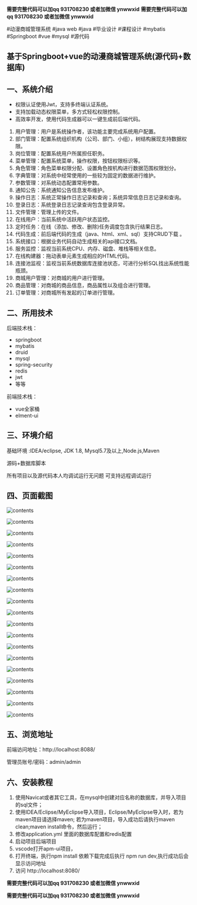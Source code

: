 **需要完整代码可以加qq  931708230 或者加微信 ynwwxid**
**需要完整代码可以加qq  931708230 或者加微信 ynwwxid**

#动漫商城管理系统 #java web #java #毕业设计 #课程设计 #mybatis #Springboot  #vue #mysql #源代码

## 基于Springboot+vue的动漫商城管理系统(源代码+数据库)

## 一、系统介绍

* 权限认证使用Jwt，支持多终端认证系统。
* 支持加载动态权限菜单，多方式轻松权限控制。
* 高效率开发，使用代码生成器可以一键生成前后端代码。

1.  用户管理：用户是系统操作者，该功能主要完成系统用户配置。
2.  部门管理：配置系统组织机构（公司、部门、小组），树结构展现支持数据权限。
3.  岗位管理：配置系统用户所属担任职务。
4.  菜单管理：配置系统菜单，操作权限，按钮权限标识等。
5.  角色管理：角色菜单权限分配、设置角色按机构进行数据范围权限划分。
6.  字典管理：对系统中经常使用的一些较为固定的数据进行维护。
7.  参数管理：对系统动态配置常用参数。
8.  通知公告：系统通知公告信息发布维护。
9.  操作日志：系统正常操作日志记录和查询；系统异常信息日志记录和查询。
10. 登录日志：系统登录日志记录查询包含登录异常。
11.  文件管理：管理上传的文件。
12.  在线用户：当前系统中活跃用户状态监控。
13.  定时任务：在线（添加、修改、删除)任务调度包含执行结果日志。
14.  代码生成：前后端代码的生成（java、html、xml、sql）支持CRUD下载 。
15.  系统接口：根据业务代码自动生成相关的api接口文档。
16.  服务监控：监视当前系统CPU、内存、磁盘、堆栈等相关信息。
17.  在线构建器：拖动表单元素生成相应的HTML代码。
18.  连接池监视：监视当前系统数据库连接池状态，可进行分析SQL找出系统性能瓶颈。
19.  商城用户管理：对商城的用户进行管理。
20.  商品管理：对商城的商品信息，商品属性以及组合进行管理。
21.  订单管理：对商城所有发起的订单进行管理。

## 二、所用技术

后端技术栈：

- springboot
- mybatis
- druid
- mysql
- spring-security
- redis
- jwt
- 等等

前端技术栈：

- vue全家桶
- elment-ui


## 三、环境介绍

基础环境 :IDEA/eclipse, JDK 1.8, Mysql5.7及以上,Node.js,Maven

源码+数据库脚本

所有项目以及源代码本人均调试运行无问题 可支持远程调试运行

## 四、页面截图

![contents](./picture/picture1.png)

![contents](./picture/picture2.png)

![contents](./picture/picture3.png)

![contents](./picture/picture4.png)

![contents](./picture/picture5.png)

![contents](./picture/picture6.png)

![contents](./picture/picture7.png)

![contents](./picture/picture8.png)

![contents](./picture/picture9.png)

![contents](./picture/picture10.png)

![contents](./picture/picture11.png)

![contents](./picture/picture12.png)

![contents](./picture/picture13.png)

![contents](./picture/picture14.png)

![contents](./picture/picture15.png)

![contents](./picture/picture16.png)

![contents](./picture/picture17.png)

![contents](./picture/picture18.png)

![contents](./picture/picture19.png)


## 五、浏览地址

前端访问地址：http://localhost:8088/

管理员账号/密码：admin/admin  

## 六、安装教程

1. 使用Navicat或者其它工具，在mysql中创建对应名称的数据库，并导入项目的sql文件；
2. 使用IDEA/Eclipse/MyEclipse导入项目，Eclipse/MyEclipse导入时，若为maven项目请选择maven;
   若为maven项目，导入成功后请执行maven clean;maven install命令，然后运行；
3. 修改application.yml 里面的数据库配置和redis配置
4. 启动项目后端项目 
5. vscode打开apm-ui项目，
6. 打开终端，执行npm install 依赖下载完成后执行 npm run dev,执行成功后会显示访问地址
7. 访问  http://localhost:8080/

**需要完整代码可以加qq  931708230 或者加微信 ynwwxid**

**需要完整代码可以加qq  931708230 或者加微信  ynwwxid**





